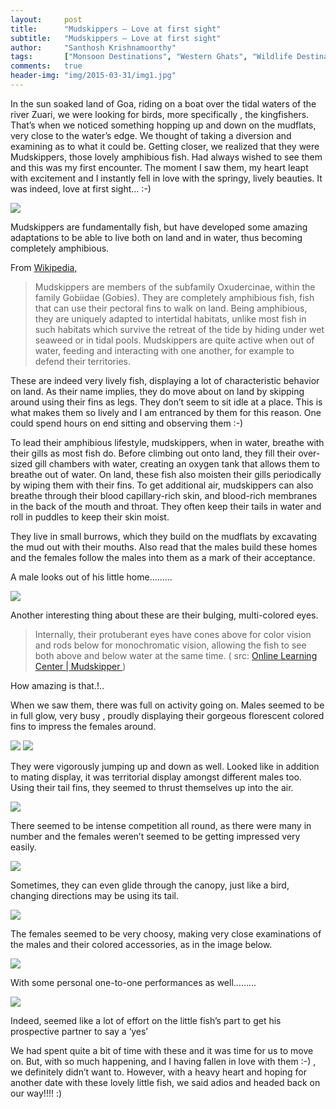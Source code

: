 ```yaml
---
layout:     post
title:      "Mudskippers – Love at first sight"
subtitle:   "Mudskippers – Love at first sight"
author:     "Santhosh Krishnamoorthy"
tags:       ["Monsoon Destinations", "Western Ghats", "Wildlife Destinations", "Goa Wildlife"]
comments:   true
header-img: "img/2015-03-31/img1.jpg"
---
```


<p>
In the sun soaked land of Goa, riding on a boat over the tidal waters of the river Zuari, we were looking for birds, more specifically , the kingfishers. That’s when we noticed something hopping up and down on the mudflats, very close to the water’s edge. We thought of taking a diversion and examining as to what it could be. Getting closer, we realized that they were Mudskippers, those lovely amphibious fish. Had always wished to see them and this was my first encounter. The moment I saw them, my heart leapt with excitement and I instantly fell in love with the springy, lively beauties. It was indeed, love at first sight… :-)
</p>

<img src="{{ site.baseurl }}/img/2015-03-31/img2.jpg">

<p>
Mudskippers are fundamentally fish, but have developed some amazing adaptations to be able to live both on land and in water, thus becoming completely amphibious.
</p>

<p>
From <a href="http://en.wikipedia.org/wiki/Mudskipper"> Wikipedia,</a>
</p>

>Mudskippers are members of the subfamily Oxudercinae, within the family Gobiidae (Gobies). They are completely amphibious fish, fish that can use their pectoral fins to walk on land. Being amphibious, they are uniquely adapted to intertidal habitats, unlike most fish in such habitats which survive the retreat of the tide by hiding under wet seaweed or in tidal pools. Mudskippers are quite active when out of water, feeding and interacting with one another, for example to defend their territories.

<p>
These are indeed very lively fish, displaying a lot of characteristic behavior on land. As their name implies, they do move about on land by skipping around using their fins as legs. They don’t seem to sit idle at a place. This is what makes them so lively and I am entranced by them for this reason. One could spend hours on end sitting and observing them :-)
</p>

<p>
To lead their amphibious lifestyle, mudskippers, when in water, breathe with their gills as most fish do. Before climbing out onto land, they fill their over-sized gill chambers with water, creating an oxygen tank that allows them to breathe out of water. On land, these fish also moisten their gills periodically by wiping them with their fins. To get additional air, mudskippers can also breathe through their blood capillary-rich skin, and blood-rich membranes in the back of the mouth and throat. They often keep their tails in water and roll in puddles to keep their skin moist.
</p>

<p>
They live in small burrows, which they build on the mudflats by excavating the mud out with their mouths. Also read that the males build these homes and the females follow the males into them as a mark of their acceptance.
</p>

<p>
A male looks out of his little home………
</p>

<img src="{{ site.baseurl }}/img/2015-03-31/img3.jpg">

<p>Another interesting thing about these are their bulging, multi-colored eyes.</p>
	
>Internally, their protuberant eyes have cones above for color vision and rods below for monochromatic vision, allowing the fish to see both above and below water at the same time.  ( src: <a href="http://www.aquariumofpacific.org/onlinelearningcenter/species/mudskipper"> Online Learning Center | Mudskipper </a>)

<p>
How amazing is that.!..
</p>

<p>
When we saw them, there was full on activity going on. Males seemed to be in full glow, very busy , proudly displaying their gorgeous florescent colored fins to impress the females around.
</p>

<img src="{{ site.baseurl }}/img/2015-03-31/img4.jpg">
<img src="{{ site.baseurl }}/img/2015-03-31/img1.jpg">

<p>
They were vigorously jumping up and down as well. Looked like in addition to mating display, it was territorial display amongst different males too. Using their tail fins, they seemed to thrust themselves up into the air.
</p>

<img src="{{ site.baseurl }}/img/2015-03-31/img5.jpg">

<p>
There seemed to be intense competition all round, as there were many in number and the females weren’t seemed to be getting impressed very easily.
</p>

<img src="{{ site.baseurl }}/img/2015-03-31/img6.jpg">

<p>
Sometimes, they can even glide through the canopy, just like a bird, changing directions may be using its tail.
</p>


<img src="{{ site.baseurl }}/img/2015-03-31/img6.jpg">

<p>
The females seemed to be very choosy, making very close examinations of the males and their colored accessories, as in the image below.
</p>

<img src="{{ site.baseurl }}/img/2015-03-31/img7.jpg">

<p>
With some personal one-to-one performances as well………
</p>

<img src="{{ site.baseurl }}/img/2015-03-31/img8.jpg">

<p>
Indeed, seemed like a lot of effort on the little fish’s part to get his prospective partner to say a ‘yes’
</p>

<p>
We had spent quite a bit of time with these and it was time for us to move on. But, with so much happening, and I having fallen in love with them :-) , we definitely didn’t want to. However, with a heavy heart and hoping for another date with these lovely little fish, we said adios and headed back on our way!!!! :)
</p>
